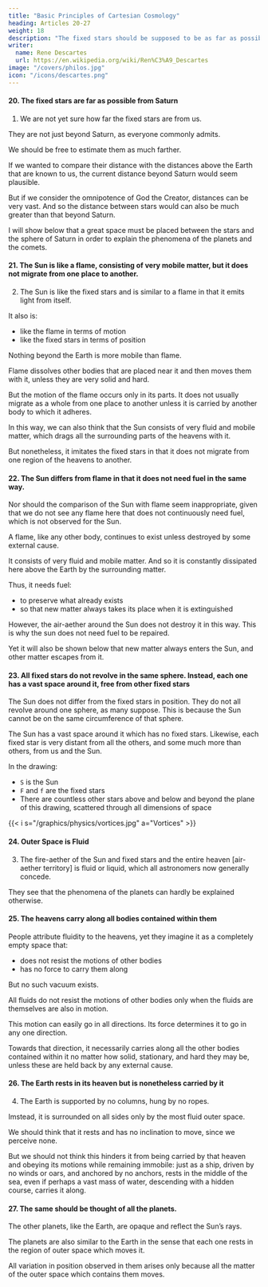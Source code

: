 ```yaml
---
title: "Basic Principles of Cartesian Cosmology"
heading: Articles 20-27
weight: 18
description: "The fixed stars should be supposed to be as far as possible from Saturn"
writer:
  name: Rene Descartes
  url: https://en.wikipedia.org/wiki/Ren%C3%A9_Descartes
image: "/covers/philos.jpg"
icon: "/icons/descartes.png"
---
```





#### 20. The fixed stars are far as possible from Saturn 

1. We are not yet sure how far the fixed stars are from us.

<!-- , and we cannot imagine them so remote that this contradicts the phenomena, let us not be content to suppose them to be -->

They are not just beyond Saturn, as everyone commonly admits.

We should be free to estimate them as much farther.

If we wanted to compare their distance with the distances above the Earth that are known to us, the current distance beyond Saturn would seem plausible. 


But if we consider the omnipotence of God the Creator, distances can be very vast. And so the distance between stars would can also be much greater than that beyond Saturn. 




I will show below that a great space must be placed between the stars and the sphere of Saturn in order to explain the phenomena of the planets and the comets.


#### 21. The Sun is like a flame, consisting of very mobile matter, but it does not migrate from one place to another. 

2. The Sun is like the fixed stars and is similar to a flame in that it emits light from itself.

It also is:
- like the flame in terms of motion
- like the fixed stars in terms of position

Nothing beyond the Earth is more mobile than flame. 

Flame dissolves other bodies that are placed near it and then moves them with it, unless they are very solid and hard. 

But the motion of the flame occurs only in its parts. It does not usually migrate as a whole from one place to another unless it is carried by another body to which it adheres.

In this way, we can also think that the Sun consists of very fluid and mobile matter, which drags all the surrounding parts of the heavens with it. 

But nonetheless, it imitates the fixed stars in that it does not migrate from one region of the heavens to another.


#### 22. The Sun differs from flame in that it does not need fuel in the same way.

Nor should the comparison of the Sun with flame seem inappropriate, given that we do not see any flame here that does not continuously need fuel, which is not observed for the Sun. 

<!-- According to the laws of nature, -->

A flame, like any other body, continues to exist unless destroyed by some external cause.

It consists of very fluid and mobile matter. And so it is constantly dissipated here above the Earth by the surrounding matter.

Thus, it needs fuel:
- to preserve what already exists 
- so that new matter always takes its place when it is extinguished

<!-- parts of the heavens  -->
However, the air-aether around the Sun does not destroy it in this way. This is why the sun does not need fuel to be repaired. 

Yet it will also be shown below that new matter always enters the Sun, and other matter escapes from it.


#### 23. All fixed stars do not revolve in the same sphere. Instead, each one has a vast space around it, free from other fixed stars

The Sun does not differ from the fixed stars in position. They do not all revolve around one sphere, as many suppose. This is because the Sun cannot be on the same circumference of that sphere. 

The Sun has a vast space around it which has no fixed stars. Likewise, each fixed star is very distant from all the others, and some much more than others, from us and the Sun. 

In the drawing:
- `S` is the Sun
- `F` and `f` are the fixed stars
- There are countless other stars above and below and beyond the plane of this drawing, scattered through all dimensions of space


{{< i s="/graphics/physics/vortices.jpg" a="Vortices" >}}


#### 24. Outer Space is Fluid

3. The fire-aether of the Sun and fixed stars and the entire heaven [air-aether territory] is fluid or liquid, which all astronomers now generally concede.

They see that the phenomena of the planets can hardly be explained otherwise.


#### 25. The heavens carry along all bodies contained within them

<!-- But in this, many seem to me to err, in that while -->

People attribute fluidity to the heavens, yet they imagine it as a completely empty space that:
- does not resist the motions of other bodies
- has no force to carry them along

<!-- For in the nature of things,  -->

But no such vacuum exists.

All fluids do not resist the motions of other bodies only when the fluids are themselves are also in motion. 

This motion can easily go in all directions. Its force determines it to go in any one direction.

Towards that direction, it necessarily carries along all the other bodies contained within it no matter how solid, stationary, and hard they may be, unless these are held back by any external cause.


#### 26. The Earth rests in its heaven but is nonetheless carried by it

4. The Earth is supported by no columns, hung by no ropes.

Imstead, it is surrounded on all sides only by the most fluid outer space.
<!-- heaven -->

We should think that it rests and has no inclination to move, since we perceive none. 

But we should not think this hinders it from being carried by that heaven and obeying its motions while remaining immobile: just as a ship, driven by no winds or oars, and anchored by no anchors, rests in the middle of the sea, even if perhaps a vast mass of water, descending with a hidden course, carries it along.


#### 27. The same should be thought of all the planets. 

The other planets, like the Earth, are opaque and reflect the Sun’s rays. 

The planets are also similar to the Earth in the sense that each one rests in the region of outer space which moves it. 
 <!-- heaven -->

All variation in position observed in them arises only because all the matter of the outer space which contains them moves.

